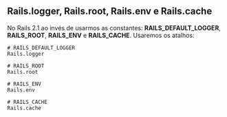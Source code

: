 ## Rails.logger, Rails.root, Rails.env e Rails.cache

No Rails 2.1 ao invés de usarmos as constantes: **RAILS\_DEFAULT\_LOGGER**, **RAILS\_ROOT**, **RAILS\_ENV** e **RAILS\_CACHE**. Usaremos os atalhos:

	# RAILS_DEFAULT_LOGGER
	Rails.logger

	# RAILS_ROOT
	Rails.root

	# RAILS_ENV
	Rails.env

	# RAILS_CACHE
	Rails.cache

